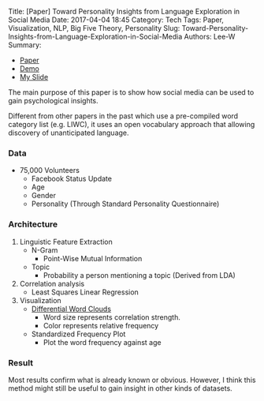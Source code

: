 Title: [Paper] Toward Personality Insights from Language Exploration in Social Media
Date: 2017-04-04 18:45
Category: Tech
Tags: Paper, Visualization, NLP, Big Five Theory, Personality
Slug: Toward-Personality-Insights-from-Language-Exploration-in-Social-Media
Authors: Lee-W
Summary:

* [Paper](http://wwbp.org/papers/sam2013-dla.pdf)
* [Demo](http://wwbp.org/personality_wc.html)
* [My Slide](https://speakerdeck.com/leew/toward-personality-insights-from-language-exploration-in-social-media)

The main purpose of this paper is to show how social media can be used to gain psychological insights.

<!--more-->

Different from other papers in the past which use a pre-compiled word category list (e.g. LIWC),
it uses an open vocabulary approach that allowing discovery of unanticipated language.

### Data

* 75,000 Volunteers
    * Facebook Status Update
    * Age
    * Gender
    * Personality (Through Standard Personality Questionnaire)

### Architecture

1. Linguistic Feature Extraction
    * N-Gram
        * Point-Wise Mutual Information
    * Topic
        * Probability a person mentioning a topic (Derived from LDA)
2. Correlation analysis
    * Least Squares Linear Regression
3. Visualization
    * [Differential Word Clouds](http://wwbp.org/personality_wc.html)
        * Word size represents correlation strength.
        * Color represents relative frequency
    * Standardized Frequency Plot
        * Plot the word frequency against age

### Result

Most results confirm what is already known or obvious.
However, I think this method might still be useful to gain insight in other kinds of datasets.
